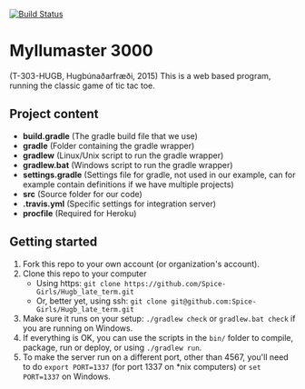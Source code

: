 [![Build Status](https://travis-ci.org/Spice-Girls/Hugb_late_term.svg?branch=master)](https://travis-ci.org/Spice-Girls/Hugb_late_term)

# Myllumaster 3000
(T-303-HUGB, Hugbúnaðarfræði, 2015)
This is a web based program, running the classic game of tic tac toe.

## Project content
- **build.gradle** (The gradle build file that we use)
- **gradle** (Folder containing the gradle wrapper)
- **gradlew** (Linux/Unix script to run the gradle wrapper)
- **gradlew.bat** (Windows script to run the gradle wrapper)
- **settings.gradle** (Settings file for gradle, not used in our example, can for example contain definitions if we have multiple projects)
- **src** (Source folder for our code)
- **.travis.yml** (Specific settings for integration server)
- **procfile** (Required for Heroku)

## Getting started
1. Fork this repo to your own account (or organization's account).
2. Clone this repo to your computer
    * Using https: `git clone https://github.com/Spice-Girls/Hugb_late_term.git`
    * Or, better yet, using ssh: `git clone git@github.com:Spice-Girls/Hugb_late_term.git`
3. Make sure it runs on your setup: `./gradlew check` or `gradlew.bat check` if you are running on Windows.
4. If everything is OK, you can use the scripts in the `bin/` folder to compile, package, run or deploy, or using `./gradlew run`.
5. To make the server run on a different port, other than 4567, you'll need to do `export PORT=1337` (for port 1337 on \*nix computers) or `set PORT=1337` on Windows.

